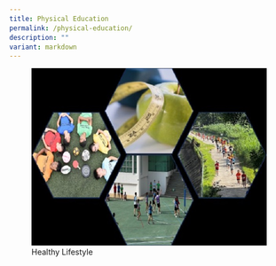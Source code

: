 ```yaml
---
title: Physical Education
permalink: /physical-education/
description: ""
variant: markdown
---
```

<figure>
<img src="/images/Curriculum/PE/Phyiscal_Education.jpg"><figcaption>Healthy Lifestyle</figcaption>
</figure>

    